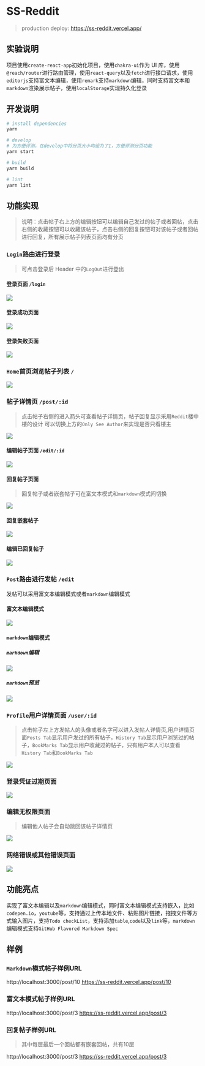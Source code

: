 # SS-Reddit

> production deploy: https://ss-reddit.vercel.app/

## 实验说明

项目使用`create-react-app`初始化项目，使用`chakra-ui`作为 UI 库，使用`@reach/router`进行路由管理，使用`react-query`以及`fetch`进行接口请求，使用`editorjs`支持富文本编辑，使用`remark`支持`markdown`编辑，同时支持富文本和`markdown`渲染展示帖子，使用`localStorage`实现持久化登录

## 开发说明

```bash
# install dependencies
yarn

# develop
# 为方便评测，在develop中将分页大小均设为了1，方便评测分页功能
yarn start

# build
yarn build

# lint
yarn lint
```

## 功能实现

> 说明：点击帖子右上方的编辑按钮可以编辑自己发过的帖子或者回帖，点击右侧的收藏按钮可以收藏该帖子，点击右侧的回复按钮可对该帖子或者回帖进行回复，所有展示帖子列表页面均有分页

### `Login`路由进行登录

> 可点击登录后 Header 中的`LogOut`进行登出

#### 登录页面 `/login`

![](./screenshots/login.png)

#### 登录成功页面

![](./screenshots/login-success.jpg)

#### 登录失败页面

![](./screenshots/login-failure.jpg)

### `Home`首页浏览帖子列表 `/`

![](./screenshots/home.png)

### 帖子详情页 `/post/:id`

> 点击帖子右侧的进入箭头可查看帖子详情页，帖子回复显示采用`Reddit`楼中楼的设计
> 可以切换上方的`Only See Author`来实现是否只看楼主

![](./screenshots/post-detail.png)

#### 编辑帖子页面 `/edit/:id`

![](./screenshots/edit-post.jpg)

#### 回复帖子页面

> 回复帖子或者嵌套帖子可在富文本模式和`markdown`模式间切换

![](./screenshots/reply-post.jpg)

#### 回复嵌套帖子

![](./screenshots/reply-nested.jpg)

#### 编辑已回复帖子

![](./screenshots/edit-reply.jpg)

### `Post`路由进行发帖 `/edit`

发帖可以采用富文本编辑模式或者`markdown`编辑模式

#### 富文本编辑模式

![](./screenshots/edit-rich-text.png)

#### `markdown`编辑模式

##### `markdown`编辑

![](./screenshots/edit-markdown.png)

##### `markdown`预览

![](./screenshots/edit-markdown-preview.png)

### `Profile`用户详情页面 `/user/:id`

> 点击帖子左上方发帖人的头像或者名字可以进入发帖人详情页,用户详情页面`Posts Tab`显示用户发过的所有帖子，`History Tab`显示用户浏览过的帖子，`BookMarks Tab`显示用户收藏过的帖子，只有用户本人可以查看`History Tab`和`BookMarks Tab`

![](./screenshots/profile.jpg)

### 登录凭证过期页面

![](./screenshots/expired-login.jpg)

### 编辑无权限页面
> 编辑他人帖子会自动跳回该帖子详情页

![](./screenshots/permission-error.jpg)


### 网络错误或其他错误页面

![](./screenshots/network-error.jpg)

## 功能亮点
实现了富文本编辑以及`markdown`编辑模式，同时富文本编辑模式支持嵌入，比如`codepen.io`，`youtube`等，支持通过上传本地文件、粘贴图片链接，拖拽文件等方式输入图片，支持`Todo checkList`，支持添加`table`,`code`以及`link`等，`markdown`编辑模式支持`GitHub Flavored Markdown Spec`

## 样例
### `Markdown`模式帖子样例URL
http://localhost:3000/post/10
https://ss-reddit.vercel.app/post/10
### 富文本模式帖子样例URL
http://localhost:3000/post/3
https://ss-reddit.vercel.app/post/3
### 回复帖子样例URL
> 其中每层最后一个回帖都有嵌套回帖，共有10层

http://localhost:3000/post/3
https://ss-reddit.vercel.app/post/3

